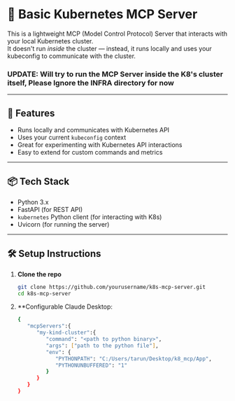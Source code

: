 # 🧠 Basic Kubernetes MCP Server

This is a lightweight MCP (Model Control Protocol) Server that interacts with your local Kubernetes cluster.  
It doesn't run *inside* the cluster — instead, it runs locally and uses your kubeconfig to communicate with the cluster.

### UPDATE: Will try to run the MCP Server inside the K8's cluster itself, Please Ignore the INFRA directory for now

---

## 🚀 Features

- Runs locally and communicates with Kubernetes API
- Uses your current `kubeconfig` context
- Great for experimenting with Kubernetes API interactions
- Easy to extend for custom commands and metrics

---

## 📦 Tech Stack

- Python 3.x
- FastAPI (for REST API)
- `kubernetes` Python client (for interacting with K8s)
- Uvicorn (for running the server)

---

## 🛠️ Setup Instructions

1. **Clone the repo**
   ```bash
   git clone https://github.com/yourusername/k8s-mcp-server.git
   cd k8s-mcp-server

2. **Configurable Claude Desktop:
   ```bash
   {
      "mcpServers":{
         "my-kind-cluster":{
            "command": "<path to python binary>",
            "args": ["path to the python file"],
            "env": {
               "PYTHONPATH": "C:/Users/tarun/Desktop/k8_mcp/App",
               "PYTHONUNBUFFERED": "1"
            }
         }
      }
   }
